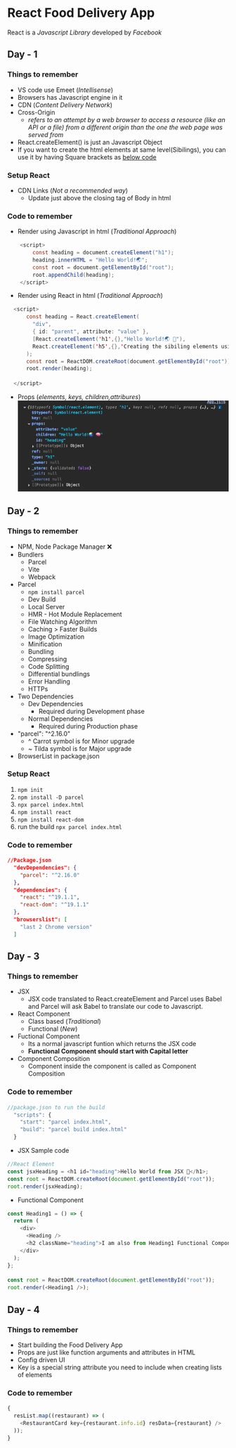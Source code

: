 # React Food Delivery App

React is a _Javascript Library_ developed by _Facebook_

## Day - 1

### Things to remember

- VS code use Emeet (_Intellisense_)
- Browsers has Javascript engine in it
- CDN (_Content Delivery Network_)
- Cross-Origin
  - _refers to an attempt by a web browser to access a resource (like an API or a file) from a different origin than the one the web page was served from_
- React.createElement() is just an Javascript Object
- If you want to create the html elements at same level(Sibilings), you can use it by having Square brackets as [below code](#render-using-react-in-html-traditional-approach)

### Setup React

- CDN Links (_Not a recommended way_)
  - Update just above the closing tag of Body in html

### Code to remember

- Render using Javascript in html (_Traditional Approach_)

```java
    <script>
        const heading = document.createElement("h1");
        heading.innerHTML = "Hello World!🌏";
        const root = document.getElementById("root");
        root.appendChild(heading);
    </script>
```

- Render using React in html (_Traditional Approach_)

```java
  <script>
      const heading = React.createElement(
        "div",
        { id: "parent", attribute: "value" },
        [React.createElement('h1',{},"Hello World!🌏 🧠"),
        React.createElement('h5',{},'Creating the sibiling elements using Square Brackets🥹[ ]')]
      );
      const root = ReactDOM.createRoot(document.getElementById("root"));
      root.render(heading);

  </script>
```

- Props (_elements, keys, children,attribures_)
  ![Props Screenshot](Screenshots/1.png)

## Day - 2

### Things to remember

- NPM, Node Package Manager ❌
- Bundlers
  - Parcel
  - Vite
  - Webpack
- Parcel
  - `npm install parcel`
  - Dev Build
  - Local Server
  - HMR - Hot Module Replacement
  - File Watching Algorithm
  - Caching > Faster Builds
  - Image Optimization
  - Minification
  - Bundling
  - Compressing
  - Code Splitting
  - Differential bundlings
  - Error Handling
  - HTTPs
- Two Dependencies
  - Dev Dependencies
    - Required during Development phase
  - Normal Dependencies
    - Required during Production phase
- "parcel": "^2.16.0"
  - ^ Carrot symbol is for Minor upgrade
  - ~ Tilda symbol is for Major upgrade
- BrowserList in package.json

### Setup React

1. `npm init`
2. `npm install -D parcel`
3. `npx parcel index.html`
4. `npm install react`
5. `npm install react-dom`
6. run the build `npx parcel index.html`

### Code to remember

```json
//Package.json
  "devDependencies": {
    "parcel": "^2.16.0"
  },
  "dependencies": {
    "react": "^19.1.1",
    "react-dom": "^19.1.1"
  },
  "browserslist": [
    "last 2 Chrome version"
  ]
```

## Day - 3

### Things to remember

- JSX
  - JSX code translated to React.createElement and Parcel uses Babel and Parcel will ask Babel to translate our code to Javascript.
- React Component
  - Class based (_Traditional_)
  - Functional (_New_)
- Fuctional Component
  - Its a normal javascript funtion which returns the JSX code
  - **Functional Component should start with Capital letter**
- Component Composition
  - Component inside the component is called as Component Composition

### Code to remember

```javascript
//package.json to run the build
  "scripts": {
    "start": "parcel index.html",
    "build": "parcel build index.html"
  }
```

- JSX Sample code

```javascript
//React Element
const jsxHeading = <h1 id="heading">Hello World from JSX 🚀</h1>;
const root = ReactDOM.createRoot(document.getElementById("root"));
root.render(jsxHeading);
```

- Functional Component

```javascript
const Heading1 = () => {
  return (
    <div>
      <Heading />
      <h2 className="heading">I am also from Heading1 Functional Component</h2>
    </div>
  );
};

const root = ReactDOM.createRoot(document.getElementById("root"));
root.render(<Heading1 />);
```

## Day - 4

### Things to remember

- Start building the Food Delivery App
- Props are just like function arguments and attributes in HTML
- Config driven UI
- Key is a special string attribute you need to include when creating lists of elements

### Code to remember

```javascript
{
  resList.map((restaurant) => (
    <RestaurantCard key={restaurant.info.id} resData={restaurant} />
  ));
}
```
